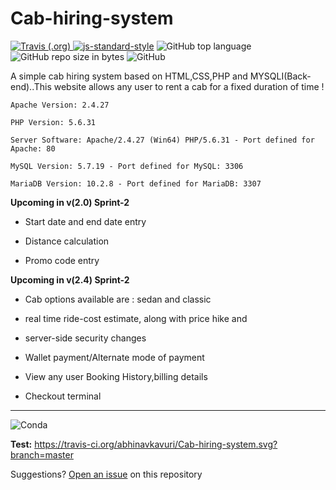 # Cab-hiring-system 
<a href="https://travis-ci.org/abhinavkavuri/Cab-hiring-system"><img alt="Travis (.org)" src="https://img.shields.io/travis/abhinavkavuri/Cab-hiring-system.svg?color=blue&logo=github&logoColor=yellow"> </a> [![js-standard-style](https://img.shields.io/badge/code%20style-standard-brightgreen.svg)](https://#) <img alt="GitHub top language" src="https://img.shields.io/github/languages/top/abhinavkavuri/Cab-hiring-system.svg"> <img alt="GitHub repo size in bytes" src="https://img.shields.io/github/repo-size/abhinavkavuri/Cab-hiring-system.svg?color=red&style=flat-square"> <img alt="GitHub" src="https://img.shields.io/github/license/abhinavkavuri/Cab-hiring-system.svg?color=magenta&logo=mozilla&style=flat-square">

A simple cab hiring system based on HTML,CSS,PHP and MYSQLI(Back-end)..This website allows any user to rent a cab for a fixed duration of time !  

`Apache Version: 2.4.27`<br>

`PHP Version: 5.6.31`<br>

`Server Software: Apache/2.4.27 (Win64) PHP/5.6.31 - Port defined for Apache: 80` <br>

`MySQL Version: 5.7.19 - Port defined for MySQL: 3306` <br>

`MariaDB Version: 10.2.8 - Port defined for MariaDB: 3307` <br>


**Upcoming in v(2.0) Sprint-2**
- Start date and end date entry

- Distance calculation

- Promo code entry


**Upcoming in v(2.4) Sprint-2**
- Cab options available are :  sedan and classic

- real time ride-cost estimate, along with price hike and 

- server-side security changes

- Wallet payment/Alternate mode of payment

- View any user Booking History,billing details

- Checkout terminal

---
<img alt="Conda" src="https://img.shields.io/conda/pn/conda-forge/python.svg?color=black&logo=python&logoColor=yellow">

**Test:**  https://travis-ci.org/abhinavkavuri/Cab-hiring-system.svg?branch=master

Suggestions? [Open an issue](http://github.com/abhinavkavuri/Cab-hiring-system/issues/new) on this repository

